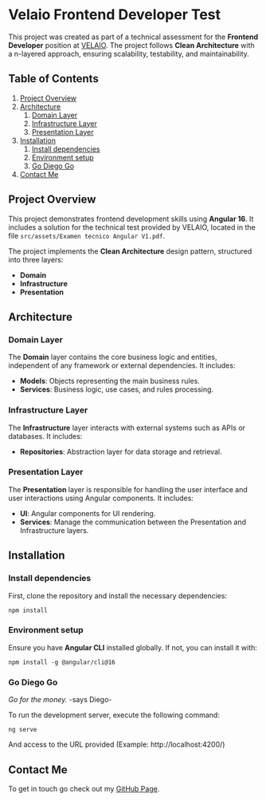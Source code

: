 # Velaio Frontend Developer Test

This project was created as part of a technical assessment for the **Frontend Developer** position at [VELAIO](https://velaio.com/). The project follows **Clean Architecture** with a n-layered approach, ensuring scalability, testability, and maintainability.

## Table of Contents
1. [Project Overview](#project-overview)
2. [Architecture](#architecture)
   1. [Domain Layer](#domain-layer)
   2. [Infrastructure Layer](#infrastructure-layer)
   3. [Presentation Layer](#presentation-layer)
3. [Installation](#installation)
   1. [Install dependencies](#install-dependencies)
   2. [Environment setup](#environment-setup)
   3. [Go Diego Go](#go-diego-go)
6. [Contact Me](#contact-me)

## Project Overview

This project demonstrates frontend development skills using **Angular 16**. It includes a solution for the technical test provided by VELAIO, located in the file `src/assets/Examen tecnico Angular V1.pdf`.

The project implements the **Clean Architecture** design pattern, structured into three layers:
- **Domain**
- **Infrastructure**
- **Presentation**

## Architecture

### Domain Layer
The **Domain** layer contains the core business logic and entities, independent of any framework or external dependencies. It includes:
- **Models**: Objects representing the main business rules.
- **Services**: Business logic, use cases, and rules processing.

### Infrastructure Layer
The **Infrastructure** layer interacts with external systems such as APIs or databases. It includes:
- **Repositories**: Abstraction layer for data storage and retrieval.

### Presentation Layer
The **Presentation** layer is responsible for handling the user interface and user interactions using Angular components. It includes:
- **UI**: Angular components for UI rendering.
- **Services**: Manage the communication between the Presentation and Infrastructure layers.

## Installation

### Install dependencies
First, clone the repository and install the necessary dependencies:

```
npm install
```

### Environment setup
Ensure you have **Angular CLI** installed globally. If not, you can install it with:

```
npm install -g @angular/cli@16
```

### Go Diego Go

*Go for the money.* -says Diego-

To run the development server, execute the following command:

```
ng serve
```

And access to the URL provided (Example: http://localhost:4200/)

## Contact Me
To get in touch go check out my [GitHub Page](https://razcue.github.io/).
